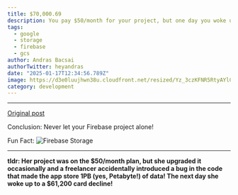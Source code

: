 ```yaml
---
title: $70,000.69
description: You pay $50/month for your project, but one day you woke up to a $70,000 bill...
tags:
  - google
  - storage
  - firebase
  - gcs
author: Andras Bacsai
authorTwitter: heyandras
date: "2025-01-17T12:34:56.789Z"
image: https://d3e0luujhwn38u.cloudfront.net/resized/Yz_3czKFNR5RtyAYlCpKpmqHrdAhJnZYa05sAU_LWzE/s:1200/plain/s3://typefully-user-uploads/img/original/10070/c733a9ff-eb53-4a0d-a29b-9f7c35a37f5d.png__edited
category: development
---
```


---

[Original post](https://x.com/tamarajtran/status/1880036092906467841)

Conclusion: Never let your Firebase project alone!

Fun Fact: <img src="https://d3e0luujhwn38u.cloudfront.net/resized/qIQXsE93cF-dR0O6oSkXDG7eX_k-OATJYUGWF4LL9NI/s:1200/plain/s3://typefully-user-uploads/img/original/10070/b071861a-8c31-4a6e-9cd2-9921bde538e8.png__edited" alt="Firebase Storage" >

---

__tldr: Her project was on the $50/month plan, but she upgraded it occasionally and a freelancer accidentally introduced a bug in the code that made the app store 1PB (yes, Petabyte!) of data! The next day she woke up to a $61,200 card decline!__
